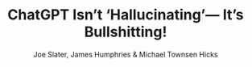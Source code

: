 ---
layout: post
title: "ChatGPT Isn’t ‘Hallucinating’— It’s Bullshitting!"
link: "https://www.scientificamerican.com/article/chatgpt-isnt-hallucinating-its-bullshitting"
author: "Joe Slater, James Humphries & Michael Townsen Hicks"
published_date: "17/07/2024"
description: "It’s important that we use accurate terminology when discussing how AI chatbots make up information"
language: "en"
categories: "Liens"
tags: "ia chat-gpt"
og-tags: "ia chat-gpt"
permalink: /:categories/:year/:month/:day/:title/
---